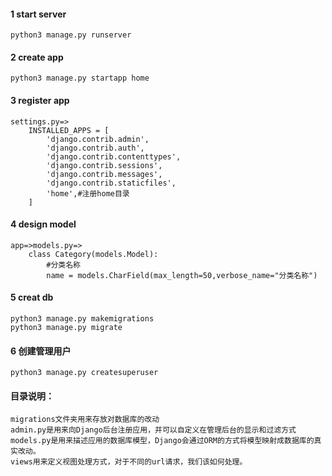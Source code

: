 #### 1 start server 
    
    python3 manage.py runserver

#### 2 create app 
 
    python3 manage.py startapp home

#### 3 register app 

    settings.py=>
        INSTALLED_APPS = [
            'django.contrib.admin',
            'django.contrib.auth',
            'django.contrib.contenttypes',
            'django.contrib.sessions',
            'django.contrib.messages',
            'django.contrib.staticfiles',
            'home',#注册home目录
        ]

#### 4 design model 

    app=>models.py=>
        class Category(models.Model):
            #分类名称
            name = models.CharField(max_length=50,verbose_name="分类名称")

#### 5 creat db 

    python3 manage.py makemigrations
    python3 manage.py migrate

#### 6 创建管理用户 
    
    python3 manage.py createsuperuser

#### 目录说明：

    migrations文件夹用来存放对数据库的改动
    admin.py是用来向Django后台注册应用，并可以自定义在管理后台的显示和过滤方式
    models.py是用来描述应用的数据库模型，Django会通过ORM的方式将模型映射成数据库的真实改动。
    views用来定义视图处理方式，对于不同的url请求，我们该如何处理。